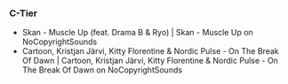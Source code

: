 ### C-Tier

- Skan - Muscle Up (feat. Drama B & Ryo) | Skan - Muscle Up on NoCopyrightSounds
- Cartoon, Kristjan Järvi, Kitty Florentine & Nordic Pulse - On The Break Of Dawn | Cartoon, Kristjan Järvi, Kitty Florentine & Nordic Pulse - On The Break Of Dawn on NoCopyrightSounds
